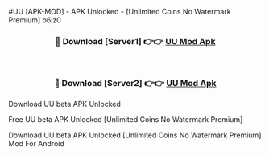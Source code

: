#UU [APK-MOD] - APK Unlocked - [Unlimited Coins No Watermark Premium] o6iz0



<div align="center">

<h3>🔴 Download [Server1] 👉👉 <a href="https://momento.my/?title=UU">UU Mod Apk</a></h3><br>

<h3>🔴 Download [Server2] 👉👉 <a href="https://momento.my/?title=UU">UU Mod Apk</a></h3>
</div>



Download UU beta APK Unlocked

Free UU beta APK Unlocked [Unlimited Coins No Watermark Premium]

Download UU beta APK Unlocked [Unlimited Coins No Watermark Premium] Mod For Android
